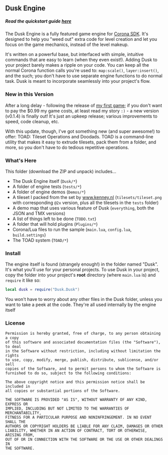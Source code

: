 ## Dusk Engine ##

##### Read the quickstart guide [here](http://github.com/GymbylCoding/Dusk-Engine/wiki/Quickstart) #####

The Dusk Engine is a fully featured game engine for [Corona SDK](http://www.coronalabs.com). It's designed to help you "weed out" extra code for level creation and let you focus on the game mechanics, instead of the level makeup.  

It's written on a powerful base, but interfaced with simple, intuitive commands that are easy to learn (when they even exist!). Adding Dusk to your project barely makes a ripple on your code. You can keep all the normal Corona function calls you're used to: `map:scale()`, `layer:insert()`, and the such; you don't have to use separate engine functions to do normal task. Dusk is meant to incorporate seamlessly into your project's flow.


### New in this Version ###

After a long delay - following the release of [my first game](http://forums.coronalabs.com/topic/47069-crystalline-deflection-made-by-a-14-year-old/); if you don't want to pay the $0.99 my game costs, at least read my story `:)` - a new version (v0.1.4) is finally out! It's just an upkeep release; various improvements to speed, code cleanup, etc.

With this update, though, I've got something new (and super awesome!) to offer: TOAD: Tileset Operations and Doodads. TOAD is a command-line utility that makes it easy to extrude tilesets, pack them from a folder, and more, so you don't have to do tedious repetitive operations.


### What's Here ###

This folder (download the ZIP and unpack) includes...
* The Dusk Engine itself (`Dusk/*`)
* A folder of engine tests (`tests/*`)
* A folder of engine demos (`Demos/*`)
* A tileset I packed from the set by www.kenney.nl (`tilesets/tileset.png` with corresponding `@2x` version, plus all the tilesets in the `tests` folder)
* A demo map that uses various feature of Dusk (`everything`, both the JSON and TMX versions)
* A list of things left to be done (`TODO.txt`)
* A folder that will hold plugins (`Plugins/*`)
* Corona/Lua files to run the sample (`main.lua`, `config.lua`, `build.settings`)
* The TOAD system (`TOAD/*`)


### Install ###

The engine itself is found (strangely enough!) in the folder named "Dusk". It's what you'll use for your personal projects. To use Dusk in your project, copy the folder into your project's **root** directory (where `main.lua` is) and `require` it like so:
```Lua
local dusk = require("Dusk.Dusk")
```
You won't have to worry about any other files in the Dusk folder, unless you want to take a peek at the code. They're all used internally by the engine itself

### License ###

```
Permission is hereby granted, free of charge, to any person obtaining a copy
of this software and associated documentation files (the "Software"), to deal
in the Software without restriction, including without limitation the rights
to use, copy, modify, merge, publish, distribute, sublicense, and/or sell
copies of the Software, and to permit persons to whom the Software is
furnished to do so, subject to the following conditions:

The above copyright notice and this permission notice shall be included in
all copies or substantial portions of the Software.

THE SOFTWARE IS PROVIDED "AS IS", WITHOUT WARRANTY OF ANY KIND, EXPRESS OR
IMPLIED, INCLUDING BUT NOT LIMITED TO THE WARRANTIES OF MERCHANTABILITY,
FITNESS FOR A PARTICULAR PURPOSE AND NONINFRINGEMENT. IN NO EVENT SHALL THE
AUTHORS OR COPYRIGHT HOLDERS BE LIABLE FOR ANY CLAIM, DAMAGES OR OTHER
LIABILITY, WHETHER IN AN ACTION OF CONTRACT, TORT OR OTHERWISE, ARISING FROM,
OUT OF OR IN CONNECTION WITH THE SOFTWARE OR THE USE OR OTHER DEALINGS IN
THE SOFTWARE.
```
